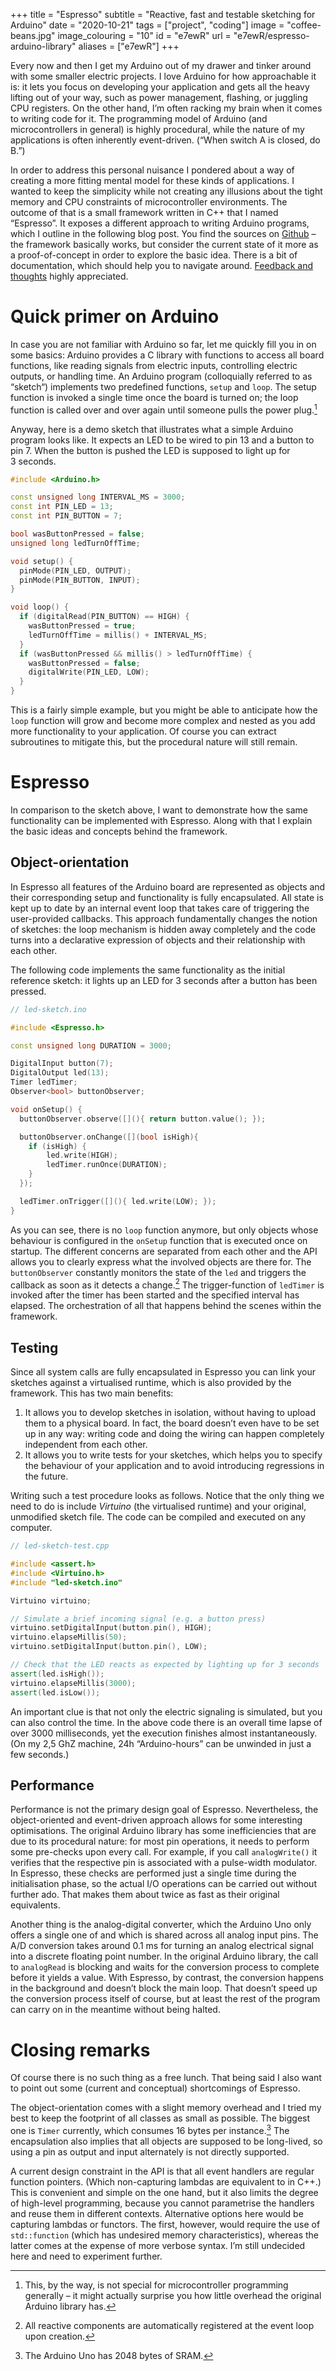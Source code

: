 +++
title = "Espresso"
subtitle = "Reactive, fast and testable sketching for Arduino"
date = "2020-10-21"
tags = ["project", "coding"]
image = "coffee-beans.jpg"
image_colouring = "10"
id = "e7ewR"
url = "e7ewR/espresso-arduino-library"
aliases = ["e7ewR"]
+++

Every now and then I get my Arduino out of my drawer and tinker around with some smaller electric projects. I love Arduino for how approachable it is: it lets you focus on developing your application and gets all the heavy lifting out of your way, such as power management, flashing, or juggling CPU registers. On the other hand, I’m often racking my brain when it comes to writing code for it. The programming model of Arduino (and microcontrollers in general) is highly procedural, while the nature of my applications is often inherently event-driven. (“When switch A is closed, do B.”)

In order to address this personal nuisance I pondered about a way of creating a more fitting mental model for these kinds of applications. I wanted to keep the simplicity while not creating any illusions about the tight memory and CPU constraints of microcontroller environments. The outcome of that is a small framework written in C++ that I named “Espresso”. It exposes a different approach to writing Arduino programs, which I outline in the following blog post. You find the sources on [Github](https://github.com/jotaen/Espresso) – the framework basically works, but consider the current state of it more as a proof-of-concept in order to explore the basic idea. There is a bit of documentation, which should help you to navigate around. [Feedback and thoughts](/mail/) highly appreciated.


# Quick primer on Arduino

In case you are not familiar with Arduino so far, let me quickly fill you in on some basics: Arduino provides a C library with functions to access all board functions, like reading signals from electric inputs, controlling electric outputs, or handling time. An Arduino program (colloquially referred to as “sketch“) implements two predefined functions, `setup` and `loop`. The setup function is invoked a single time once the board is turned on; the loop function is called over and over again until someone pulls the power plug.[^1]

Anyway, here is a demo sketch that illustrates what a simple Arduino program looks like. It expects an LED to be wired to pin 13 and a button to pin 7. When the button is pushed the LED is supposed to light up for 3 seconds.

```cpp
#include <Arduino.h>

const unsigned long INTERVAL_MS = 3000;
const int PIN_LED = 13;
const int PIN_BUTTON = 7;

bool wasButtonPressed = false;
unsigned long ledTurnOffTime;

void setup() {
  pinMode(PIN_LED, OUTPUT);
  pinMode(PIN_BUTTON, INPUT);
}

void loop() {
  if (digitalRead(PIN_BUTTON) == HIGH) {
    wasButtonPressed = true;
    ledTurnOffTime = millis() + INTERVAL_MS;
  }
  if (wasButtonPressed && millis() > ledTurnOffTime) {
    wasButtonPressed = false;
    digitalWrite(PIN_LED, LOW);
  }
}
```

This is a fairly simple example, but you might be able to anticipate how the `loop` function will grow and become more complex and nested as you add more functionality to your application. Of course you can extract subroutines to mitigate this, but the procedural nature will still remain.


# Espresso

In comparison to the sketch above, I want to demonstrate how the same functionality can be implemented with Espresso. Along with that I explain the basic ideas and concepts behind the framework.

## Object-orientation

In Espresso all features of the Arduino board are represented as objects and their corresponding setup and functionality is fully encapsulated. All state is kept up to date by an internal event loop that takes care of triggering the user-provided callbacks. This approach fundamentally changes the notion of sketches: the loop mechanism is hidden away completely and the code turns into a declarative expression of objects and their relationship with each other.

The following code implements the same functionality as the initial reference sketch: it lights up an LED for 3 seconds after a button has been pressed.

```cpp
// led-sketch.ino

#include <Espresso.h>

const unsigned long DURATION = 3000;

DigitalInput button(7);
DigitalOutput led(13);
Timer ledTimer;
Observer<bool> buttonObserver;

void onSetup() {
  buttonObserver.observe([](){ return button.value(); });

  buttonObserver.onChange([](bool isHigh){
    if (isHigh) {
        led.write(HIGH);
        ledTimer.runOnce(DURATION);
    }
  });

  ledTimer.onTrigger([](){ led.write(LOW); });
}
```

As you can see, there is no `loop` function anymore, but only objects whose behaviour is configured in the `onSetup` function that is executed once on startup. The different concerns are separated from each other and the API allows you to clearly express what the involved objects are there for. The `buttonObserver` constantly monitors the state of the `led` and triggers the callback as soon as it detects a change.[^2] The trigger-function of `ledTimer` is invoked after the timer has been started and the specified interval has elapsed. The orchestration of all that happens behind the scenes within the framework.


## Testing

Since all system calls are fully encapsulated in Espresso you can link your sketches against a virtualised runtime, which is also provided by the framework. This has two main benefits: 

1. It allows you to develop sketches in isolation, without having to upload them to a physical board. In fact, the board doesn’t even have to be set up in any way: writing code and doing the wiring can happen completely independent from each other.
2. It allows you to write tests for your sketches, which helps you to specify the behaviour of your application and to avoid introducing regressions in the future.

Writing such a test procedure looks as follows. Notice that the only thing we need to do is include *Virtuino* (the virtualised runtime) and your original, unmodified sketch file. The code can be compiled and executed on any computer.

```cpp
// led-sketch-test.cpp

#include <assert.h>
#include <Virtuino.h>
#include "led-sketch.ino"

Virtuino virtuino;

// Simulate a brief incoming signal (e.g. a button press)
virtuino.setDigitalInput(button.pin(), HIGH);
virtuino.elapseMillis(50);
virtuino.setDigitalInput(button.pin(), LOW);

// Check that the LED reacts as expected by lighting up for 3 seconds
assert(led.isHigh());
virtuino.elapseMillis(3000);
assert(led.isLow());
```

An important clue is that not only the electric signaling is simulated, but you can also control the time. In the above code there is an overall time lapse of over 3000 milliseconds, yet the execution finishes almost instantaneously. (On my 2,5 GhZ machine, 24h “Arduino-hours” can be unwinded in just a few seconds.)


## Performance

Performance is not the primary design goal of Espresso. Nevertheless, the object-oriented and event-driven approach allows for some interesting optimisations. The original Arduino library has some inefficiencies that are due to its procedural nature: for most pin operations, it needs to perform some pre-checks upon every call. For example, if you call `analogWrite()` it verifies that the respective pin is associated with a pulse-width modulator. In Espresso, these checks are performed just a single time during the initialisation phase, so the actual I/O operations can be carried out without further ado. That makes them about twice as fast as their original equivalents.

Another thing is the analog-digital converter, which the Arduino Uno only offers a single one of and which is shared across all analog input pins. The A/D conversion takes around 0.1 ms for turning an analog electrical signal into a discrete floating point number. In the original Arduino library, the call to `analogRead` is blocking and waits for the conversion process to complete before it yields a value. With Espresso, by contrast, the conversion happens in the background and doesn’t block the main loop. That doesn’t speed up the conversion process itself of course, but at least the rest of the program can carry on in the meantime without being halted.

# Closing remarks

Of course there is no such thing as a free lunch. That being said I also want to point out some (current and conceptual) shortcomings of Espresso.

The object-orientation comes with a slight memory overhead and I tried my best to keep the footprint of all classes as small as possible. The biggest one is `Timer` currently, which consumes 16 bytes per instance.[^3] The encapsulation also implies that all objects are supposed to be long-lived, so using a pin as output and input alternately is not directly supported.

A current design constraint in the API is that all event handlers are regular function pointers. (Which non-capturing lambdas are equivalent to in C++.) This is convenient and simple on the one hand, but it also limits the degree of high-level programming, because you cannot parametrise the handlers and reuse them in different contexts. Alternative options here would be capturing lambdas or functors. The first, however, would require the use of `std::function` (which has undesired memory characteristics), whereas the latter comes at the expense of more verbose syntax. I’m still undecided here and need to experiment further.


[^1]: This, by the way, is not special for microcontroller programming generally – it might actually surprise you how little overhead the original Arduino library has.

[^2]: All reactive components are automatically registered at the event loop upon creation.

[^3]: The Arduino Uno has 2048 bytes of SRAM.
